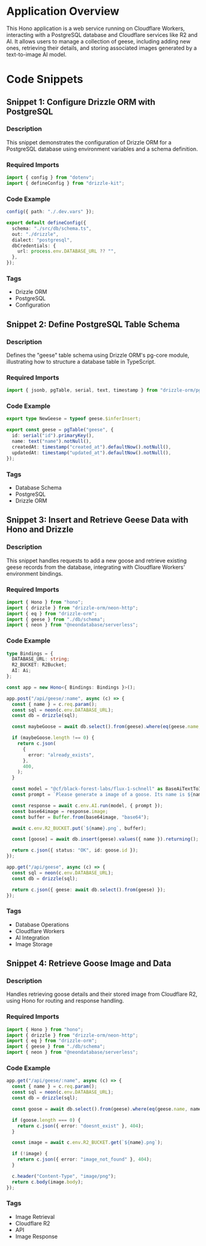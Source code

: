 # Application Overview
This Hono application is a web service running on Cloudflare Workers, interacting with a PostgreSQL database and Cloudflare services like R2 and AI. It allows users to manage a collection of geese, including adding new ones, retrieving their details, and storing associated images generated by a text-to-image AI model.

# Code Snippets

## Snippet 1: Configure Drizzle ORM with PostgreSQL
### Description
This snippet demonstrates the configuration of Drizzle ORM for a PostgreSQL database using environment variables and a schema definition.

### Required Imports
```typescript
import { config } from "dotenv";
import { defineConfig } from "drizzle-kit";
```

### Code Example
```typescript
config({ path: "./.dev.vars" });

export default defineConfig({
  schema: "./src/db/schema.ts",
  out: "./drizzle",
  dialect: "postgresql",
  dbCredentials: {
    url: process.env.DATABASE_URL ?? "",
  },
});
```

### Tags
- Drizzle ORM
- PostgreSQL
- Configuration

## Snippet 2: Define PostgreSQL Table Schema
### Description
Defines the "geese" table schema using Drizzle ORM's pg-core module, illustrating how to structure a database table in TypeScript.

### Required Imports
```typescript
import { jsonb, pgTable, serial, text, timestamp } from "drizzle-orm/pg-core";
```

### Code Example
```typescript
export type NewGeese = typeof geese.$inferInsert;

export const geese = pgTable("geese", {
  id: serial("id").primaryKey(),
  name: text("name").notNull(),
  createdAt: timestamp("created_at").defaultNow().notNull(),
  updatedAt: timestamp("updated_at").defaultNow().notNull(),
});
```

### Tags
- Database Schema
- PostgreSQL
- Drizzle ORM

## Snippet 3: Insert and Retrieve Geese Data with Hono and Drizzle
### Description
This snippet handles requests to add a new goose and retrieve existing geese records from the database, integrating with Cloudflare Workers' environment bindings.

### Required Imports
```typescript
import { Hono } from "hono";
import { drizzle } from "drizzle-orm/neon-http";
import { eq } from "drizzle-orm";
import { geese } from "./db/schema";
import { neon } from "@neondatabase/serverless";
```

### Code Example
```typescript
type Bindings = {
  DATABASE_URL: string;
  R2_BUCKET: R2Bucket;
  AI: Ai;
};

const app = new Hono<{ Bindings: Bindings }>();

app.post("/api/geese/:name", async (c) => {
  const { name } = c.req.param();
  const sql = neon(c.env.DATABASE_URL);
  const db = drizzle(sql);

  const maybeGoose = await db.select().from(geese).where(eq(geese.name, name));

  if (maybeGoose.length !== 0) {
    return c.json(
      {
        error: "already_exists",
      },
      400,
    );
  }

  const model = "@cf/black-forest-labs/flux-1-schnell" as BaseAiTextToImageModels;
  const prompt = `Please generate a image of a goose. Its name is ${name}. Make it in the style of comic or anime please`;

  const response = await c.env.AI.run(model, { prompt });
  const base64image = response.image;
  const buffer = Buffer.from(base64image, "base64");

  await c.env.R2_BUCKET.put(`${name}.png`, buffer);

  const [goose] = await db.insert(geese).values({ name }).returning();

  return c.json({ status: "OK", id: goose.id });
});

app.get("/api/geese", async (c) => {
  const sql = neon(c.env.DATABASE_URL);
  const db = drizzle(sql);

  return c.json({ geese: await db.select().from(geese) });
});
```

### Tags
- Database Operations
- Cloudflare Workers
- AI Integration
- Image Storage

## Snippet 4: Retrieve Goose Image and Data
### Description
Handles retrieving goose details and their stored image from Cloudflare R2, using Hono for routing and response handling.

### Required Imports
```typescript
import { Hono } from "hono";
import { drizzle } from "drizzle-orm/neon-http";
import { eq } from "drizzle-orm";
import { geese } from "./db/schema";
import { neon } from "@neondatabase/serverless";
```

### Code Example
```typescript
app.get("/api/geese/:name", async (c) => {
  const { name } = c.req.param();
  const sql = neon(c.env.DATABASE_URL);
  const db = drizzle(sql);

  const goose = await db.select().from(geese).where(eq(geese.name, name));

  if (goose.length === 0) {
    return c.json({ error: "doesnt_exist" }, 404);
  }

  const image = await c.env.R2_BUCKET.get(`${name}.png`);

  if (!image) {
    return c.json({ error: "image_not_found" }, 404);
  }

  c.header("Content-Type", "image/png");
  return c.body(image.body);
});
```

### Tags
- Image Retrieval
- Cloudflare R2
- API
- Image Response